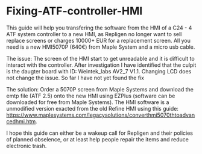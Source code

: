 # Fixing-ATF-controller-HMI
This guide will help you transfering the software from the HMI of a C24 - 4 ATF system controller to a new HMI, as Repligen no longer want to sell replace screens or charges 10000+ EUR for a replacement screen. All you need is a new HMI5070P (640€) from Maple System and a micro usb cable. 

The issue: The screen of the HMI start to get unreadable and it is difficult to interact with the controller. After investigation I have identified that the culpit is the daugter board with ID: Weintek_labs AV2_7 V1.1. Changing LCD does not change the issue. So far I have not yet found the fix

The solution: Order a 5070P screen from Maple Systems and download the emtp file (ATF 2.5) onto the new HMI using EZPlus (software can be downloaded for free from Maple Systems). The HMI software is a unmodified version exacted from the old Refine HMI using this guide: https://www.maplesystems.com/legacysolutions/converthmi5070thtoadvancedhmi.htm. 

I hope this guide can either be a wakeup call for Repligen and their policies of planned obselence, or at least help people repair the items and reduce electronic trash.
